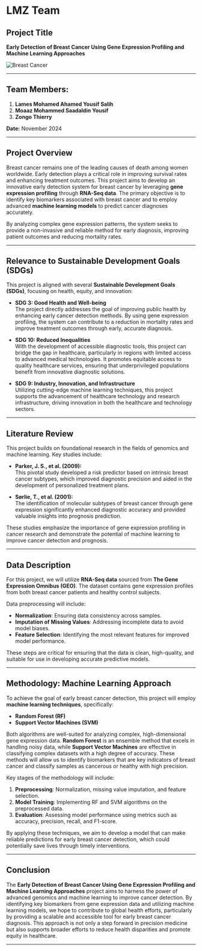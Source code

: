 # LMZ Team

## Project Title
**Early Detection of Breast Cancer Using Gene Expression Profiling and Machine Learning Approaches**

![Breast Cancer](https://github.com/lamesmoh/Test/blob/main/AdobeStock_530190457.jpeg?raw=true)

---

## Team Members:
1. **Lames Mohamed Ahamed Yousif Salih**  
2. **Moaaz Mohammed Saadaldin Yousif**  
3. **Zongo Thierry**

**Date:** November 2024

---

## Project Overview

Breast cancer remains one of the leading causes of death among women worldwide. Early detection plays a critical role in improving survival rates and enhancing treatment outcomes. This project aims to develop an innovative early detection system for breast cancer by leveraging **gene expression profiling** through **RNA-Seq data**. The primary objective is to identify key biomarkers associated with breast cancer and to employ advanced **machine learning models** to predict cancer diagnoses accurately.

By analyzing complex gene expression patterns, the system seeks to provide a non-invasive and reliable method for early diagnosis, improving patient outcomes and reducing mortality rates.



---

## Relevance to Sustainable Development Goals (SDGs)

This project is aligned with several **Sustainable Development Goals (SDGs)**, focusing on health, equity, and innovation:

- **SDG 3: Good Health and Well-being**  
  The project directly addresses the goal of improving public health by enhancing early cancer detection methods. By using gene expression profiling, the system can contribute to a reduction in mortality rates and improve treatment outcomes through early, accurate diagnosis.

- **SDG 10: Reduced Inequalities**  
  With the development of accessible diagnostic tools, this project can bridge the gap in healthcare, particularly in regions with limited access to advanced medical technologies. It promotes equitable access to quality healthcare services, ensuring that underprivileged populations benefit from innovative diagnostic solutions.

- **SDG 9: Industry, Innovation, and Infrastructure**  
  Utilizing cutting-edge machine learning techniques, this project supports the advancement of healthcare technology and research infrastructure, driving innovation in both the healthcare and technology sectors.

---

## Literature Review

This project builds on foundational research in the fields of genomics and machine learning. Key studies include:

- **Parker, J. S., et al. (2009):**  
  This pivotal study developed a risk predictor based on intrinsic breast cancer subtypes, which improved diagnostic precision and aided in the development of personalized treatment plans.

- **Sørlie, T., et al. (2001):**  
  The identification of molecular subtypes of breast cancer through gene expression significantly enhanced diagnostic accuracy and provided valuable insights into prognosis prediction.

These studies emphasize the importance of gene expression profiling in cancer research and demonstrate the potential of machine learning to improve cancer detection and prognosis.

---

## Data Description

For this project, we will utilize **RNA-Seq data** sourced from **The Gene Expression Omnibus (GEO)**. The dataset contains gene expression profiles from both breast cancer patients and healthy control subjects. 

Data preprocessing will include:
- **Normalization**: Ensuring data consistency across samples.
- **Imputation of Missing Values**: Addressing incomplete data to avoid model biases.
- **Feature Selection**: Identifying the most relevant features for improved model performance.

These steps are critical for ensuring that the data is clean, high-quality, and suitable for use in developing accurate predictive models.

---

## Methodology: Machine Learning Approach

To achieve the goal of early breast cancer detection, this project will employ **machine learning techniques**, specifically:

- **Random Forest (RF)**  
- **Support Vector Machines (SVM)**  

Both algorithms are well-suited for analyzing complex, high-dimensional gene expression data. **Random Forest** is an ensemble method that excels in handling noisy data, while **Support Vector Machines** are effective in classifying complex datasets with a high degree of accuracy. These methods will allow us to identify biomarkers that are key indicators of breast cancer and classify samples as cancerous or healthy with high precision.

Key stages of the methodology will include:
1. **Preprocessing**: Normalization, missing value imputation, and feature selection.
2. **Model Training**: Implementing RF and SVM algorithms on the preprocessed data.
3. **Evaluation**: Assessing model performance using metrics such as accuracy, precision, recall, and F1-score.

By applying these techniques, we aim to develop a model that can make reliable predictions for early breast cancer detection, which could potentially save lives through timely interventions.

---

## Conclusion

The **Early Detection of Breast Cancer Using Gene Expression Profiling and Machine Learning Approaches** project aims to harness the power of advanced genomics and machine learning to improve cancer detection. By identifying key biomarkers from gene expression data and utilizing machine learning models, we hope to contribute to global health efforts, particularly by providing a scalable and accessible tool for early breast cancer diagnosis. This approach is not only a step forward in precision medicine but also supports broader efforts to reduce health disparities and promote equity in healthcare.

---
